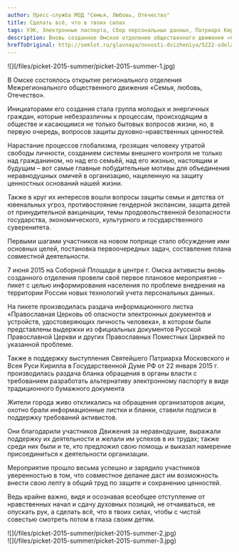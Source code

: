 ```yaml
---
author: Пресс-служба МОД "Семья, Любовь, Отечество"
title: Сделать всё, что в твоих силах
tags: УЭК, Электронные паспорта, Сбор персональных данных, Патриарх Кирилл, РПЦ
description: Вновь созданное Омское отделение общественного движения «Семья, любовь, Отечество» провело своё первое мероприятие
hrefToOriginal: http://semlot.ru/glavnaya/novosti-dvizheniya/5222-sdelat-vsjo-chto-v-tvoikh-silakh
---
```


<div class="col-xs-8 col-sm-8 col-md-4 col-lg-4 pull-right">
![](/files/picket-2015-summer/picket-2015-summer-1.jpg)
</div>

В Омске состоялось открытие регионального отделения Межрегионального общественного движения «Семья, любовь, Отечество».

Инициаторами его создания стала группа молодых и энергичных граждан, которые небезразличны к процессам, происходящим в обществе и касающимся не только бытовых вопросов жизни, но, в первую очередь, вопросов защиты духовно-нравственных ценностей.

Нарастание процессов глобализма, грозящих человеку утратой свободы личности, созданием системы внешнего контроля не только над гражданином, но над его семьёй, над его жизнью, настоящим и будущим – вот самые главные побудительные мотивы для объединения неравнодушных омичей в организацию, нацеленную на защиту ценностных оснований нашей жизни.

Также в круг их интересов вошли вопросы защиты семьи и детства от ювенальных угроз, противостояние гендерной экспансии, защита детей от принудительной вакцинации, темы продовольственной безопасности государства, экономического, культурного и государственного суверенитета.

Первыми шагами участников на новом поприще стало обсуждение ими основных целей, постановка первоочередных задач, составление плана совместной деятельности.

7 июня 2015 на Соборной Площади в центре г. Омска активисты вновь созданного отделения провели своё первое плановое мероприятие – пикет с целью информирования населения по проблеме внедрения на территории России новых технологий учета персональных данных.

На пикете производилась раздача информационного листка «Православная Церковь об опасности электронных документов и устройств, удостоверяющих личность человека», в котором были представлены выдержки из официальных документов Русской Православной Церкви и других Православных Поместных Церквей по указанной проблеме.

Также в поддержку выступления Святейшего Патриарха Московского и Всея Руси Кирилла в Государственной Думе РФ от 22 января 2015 г. производилась раздача бланка обращения в органы власти с требованием разработать альтернативу электронному паспорту в виде традиционного бумажного документа

Жители города живо откликались на обращения организаторов акции, охотно брали информационные листки и бланки, ставили подписи в поддержку требований активистов.

Они благодарили участников Движения за неравнодушие, выражали поддержку их деятельности и желали им успехов в их трудах; также среди них были и те, кто предложил свою помощь и выказал намерение присоединиться к деятельности организации.

Мероприятие прошло весьма успешно и зарядило участников уверенностью в том, что совместное делание даст им возможность внести свою лепту в общий труд по защите и сохранению ценностей.

Ведь крайне важно, видя и осознавая всеобщее отступление от нравственных начал и сдачу духовных позиций, не отчаиваться, не опускать рук, а сделать всё, что в твоих силах, чтобы с чистой совестью смотреть потом в глаза своим детям.

<div class="row">
<div class="col-sm-6 col-md-6 col-lg-6">
![](/files/picket-2015-summer/picket-2015-summer-2.jpg)
</div>
<div class="col-sm-6 col-md-6 col-lg-6">
![](/files/picket-2015-summer/picket-2015-summer-3.jpg)
</div>
</div>

